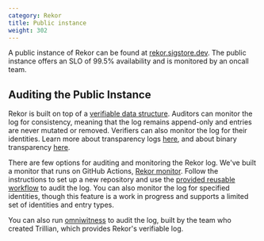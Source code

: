```yaml
---
category: Rekor
title: Public instance
weight: 302
---
```


A public instance of Rekor can be found at [rekor.sigstore.dev](https://rekor.sigstore.dev). The public instance offers an SLO
of 99.5% availability and is monitored by an oncall team.

## Auditing the Public Instance

Rekor is built on top of a [verifiable data structure](https://transparency.dev/verifiable-data-structures/). Auditors
can monitor the log for consistency, meaning that the log remains append-only and entries are never mutated or removed.
Verifiers can also monitor the log for their identities.
Learn more about transparency logs [here](https://transparency.dev/), and about binary transparency [here](https://binary.transparency.dev/).

There are few options for auditing and monitoring the Rekor log. We've built a monitor that runs on GitHub Actions,
[Rekor monitor](https://github.com/sigstore/rekor-monitor). Follow the instructions to set up a new repository and
use the [provided reusable workflow](https://github.com/sigstore/rekor-monitor/blob/main/.github/workflows/reusable_monitoring.yml)
to audit the log. You can also monitor the log for specified identities, though
this feature is a work in progress and supports a limited set of identities and entry types.

You can also run [omniwitness](https://github.com/transparency-dev/witness/tree/main/cmd/omniwitness) to
audit the log, built by the team who created Trillian, which provides Rekor's verifiable log.